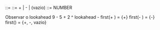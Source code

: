
<expr> ::= <term> <rest>
<rest> ::= + <term> <rest>
        |  - <term> <rest>
        |  (vazio)
<term> ::= NUMBER

Observar o lookahead
9 - 5 + 2
  ^
lookahead -
first(+ <term> <rest>) = {+}
first(- <term> <rest>) = {-}
first(<rest>) = {+, -, vazio}